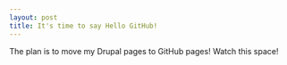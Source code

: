 ```yaml
---
layout: post
title: It's time to say Hello GitHub!
---
```


The plan is to move my Drupal pages to GitHub pages! Watch this space!

